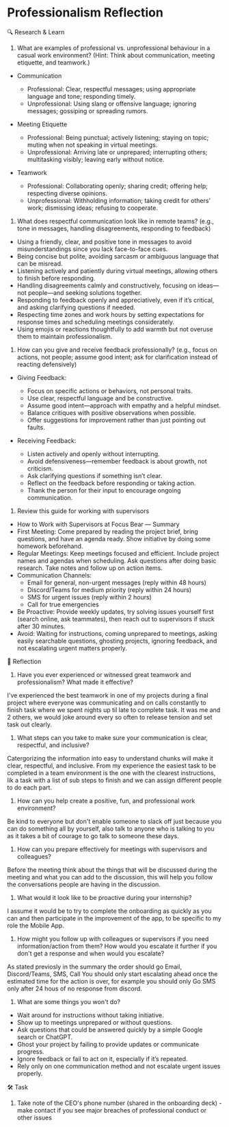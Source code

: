 # Professionalism Reflection

🔍 Research & Learn

1. What are examples of professional vs. unprofessional behaviour in a casual
   work environment? (Hint: Think about communication, meeting etiquette, and
   teamwork.)

- Communication
  - Professional: Clear, respectful messages; using appropriate language and
    tone; responding timely.
  - Unprofessional: Using slang or offensive language; ignoring messages;
    gossiping or spreading rumors.

- Meeting Etiquette
  - Professional: Being punctual; actively listening; staying on topic; muting
    when not speaking in virtual meetings.
  - Unprofessional: Arriving late or unprepared; interrupting others;
    multitasking visibly; leaving early without notice.

- Teamwork
  - Professional: Collaborating openly; sharing credit; offering help;
    respecting diverse opinions.
  - Unprofessional: Withholding information; taking credit for others’ work;
    dismissing ideas; refusing to cooperate.

1. What does respectful communication look like in remote teams? (e.g., tone in
   messages, handling disagreements, responding to feedback)

- Using a friendly, clear, and positive tone in messages to avoid
  misunderstandings since you lack face-to-face cues.
- Being concise but polite, avoiding sarcasm or ambiguous language that can be
  misread.
- Listening actively and patiently during virtual meetings, allowing others to
  finish before responding.
- Handling disagreements calmly and constructively, focusing on ideas—not
  people—and seeking solutions together.
- Responding to feedback openly and appreciatively, even if it’s critical, and
  asking clarifying questions if needed.
- Respecting time zones and work hours by setting expectations for response
  times and scheduling meetings considerately.
- Using emojis or reactions thoughtfully to add warmth but not overuse them to
  maintain professionalism.

1. How can you give and receive feedback professionally? (e.g., focus on
   actions, not people; assume good intent; ask for clarification instead of
   reacting defensively)

- Giving Feedback:
  - Focus on specific actions or behaviors, not personal traits.
  - Use clear, respectful language and be constructive.
  - Assume good intent—approach with empathy and a helpful mindset.
  - Balance critiques with positive observations when possible.
  - Offer suggestions for improvement rather than just pointing out faults.

- Receiving Feedback:
  - Listen actively and openly without interrupting.
  - Avoid defensiveness—remember feedback is about growth, not criticism.
  - Ask clarifying questions if something isn’t clear.
  - Reflect on the feedback before responding or taking action.
  - Thank the person for their input to encourage ongoing communication.

1. Review this guide for working with supervisors

- How to Work with Supervisors at Focus Bear — Summary
- First Meeting: Come prepared by reading the project brief, bring questions,
  and have an agenda ready. Show initiative by doing some homework beforehand.
- Regular Meetings: Keep meetings focused and efficient. Include project names
  and agendas when scheduling. Ask questions after doing basic research. Take
  notes and follow up on action items.
- Communication Channels:
  - Email for general, non-urgent messages (reply within 48 hours)
  - Discord/Teams for medium priority (reply within 24 hours)
  - SMS for urgent issues (reply within 2 hours)
  - Call for true emergencies
- Be Proactive: Provide weekly updates, try solving issues yourself first
  (search online, ask teammates), then reach out to supervisors if stuck after
  30 minutes.
- Avoid: Waiting for instructions, coming unprepared to meetings, asking easily
  searchable questions, ghosting projects, ignoring feedback, and not escalating
  urgent matters properly.

📝 Reflection

1. Have you ever experienced or witnessed great teamwork and professionalism?
   What made it effective?

I've experienced the best teamwork in one of my projects during a final project
where everyone was communicating and on calls constantly to finish task where we
spent nights up til late to complete task. It was me and 2 others, we would joke
around every so often to release tension and set task out clearly.

1. What steps can you take to make sure your communication is clear, respectful,
   and inclusive?

Catergorizing the information into easy to understand chunks will make it clear,
respectful, and inclusive. From my experience the easiest task to be completed
in a team environment is the one with the clearest instructions, lik a task with
a list of sub steps to finish and we can assign different people to do each
part.

1. How can you help create a positive, fun, and professional work environment?

Be kind to everyone but don't enable someone to slack off just because you can
do something all by yourself, also talk to anyone who is talking to you as it
takes a bit of courage to go talk to someone these days.

1. How can you prepare effectively for meetings with supervisors and colleagues?

Before the meeting think about the things that will be discussed during the
meeting and what you can add to the discussion, this will help you follow the
conversations people are having in the discussion.

1. What would it look like to be proactive during your internship?

I assume it would be to try to complete the onboarding as quickly as you can and
then participate in the improvement of the app, to be specific to my role the
Mobile App.

1. How might you follow up with colleagues or supervisors if you need
   information/action from them? How would you escalate it further if you don't
   get a response and when would you escalate?

As stated previosly in the summary the order should go Email, Discord/Teams,
SMS, Call You should only start escalating ahead once the estimated time for the
action is over, for example you should only Go SMS only after 24 hous of no
response from discord.

1. What are some things you won't do?

- Wait around for instructions without taking initiative.
- Show up to meetings unprepared or without questions.
- Ask questions that could be answered quickly by a simple Google search or
  ChatGPT.
- Ghost your project by failing to provide updates or communicate progress.
- Ignore feedback or fail to act on it, especially if it’s repeated.
- Rely only on one communication method and not escalate urgent issues properly.

🛠️ Task

1. Take note of the CEO's phone number (shared in the onboarding deck) - make
   contact if you see major breaches of professional conduct or other issues
